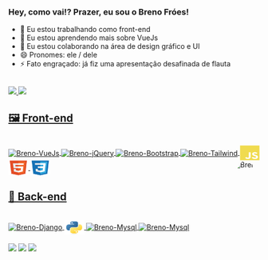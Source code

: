 ### Hey, como vai!? Prazer, eu sou o Breno Fróes!

- 🔭 Eu estou trabalhando como front-end
- 🌱 Eu estou aprendendo mais sobre VueJs
- 👯 Eu estou colaborando na área de design gráfico e UI
- 😄 Pronomes: ele / dele
- ⚡ Fato engraçado: já fiz uma apresentação desafinada de flauta

</br>
<div>
  <a href="https://www.linkedin.com/in/breno-froes/">
  <img height="180em" src="https://github-readme-stats.vercel.app/api?username=brenofroes&show_icons=true&theme=tokyonight&include_all_commits=true&count_private=true"/>
  <img height="180em" src="https://github-readme-stats.vercel.app/api/top-langs/?username=brenofroes&layout=compact&langs_count=7&theme=tokyonight"/>
</div>

<h2> 🖼 Front-end </h2>
  
<div style="display: inline_block"><br>
  <img align="center" alt="Breno-VueJs" height="30" width="40" src="https://cdn.jsdelivr.net/gh/devicons/devicon/icons/vuejs/vuejs-original.svg">
  <img align="center" alt="Breno-jQuery" height="30" width="40" src="https://cdn.jsdelivr.net/gh/devicons/devicon/icons/jquery/jquery-original.svg">
  <img align="center" alt="Breno-Bootstrap" height="30" width="40" src="https://cdn.jsdelivr.net/gh/devicons/devicon/icons/bootstrap/bootstrap-original.svg">
  <img align="center" alt="Breno-Tailwind" height="30" width="40" src="https://cdn.jsdelivr.net/gh/devicons/devicon/icons/tailwindcss/tailwindcss-original-wordmark.svg">
  <img align="center" alt="Breno-Js" height="30" width="40" src="https://raw.githubusercontent.com/devicons/devicon/master/icons/javascript/javascript-plain.svg">
  <img align="center" alt="Breno-HTML" height="30" width="40" src="https://raw.githubusercontent.com/devicons/devicon/master/icons/html5/html5-original.svg">
  <img align="center" alt="Breno-CSS" height="30" width="40" src="https://raw.githubusercontent.com/devicons/devicon/master/icons/css3/css3-original.svg">
  <img align="right" alt="Breno" height="150" style="border-radius:50%;" src="https://i.ibb.co/bW3qTwD/7456520f-ec8c-48dd-b8fd-7e470efb5fa0.jpg">
</div>

<h2>🎲 Back-end </h2>
  
<div style="display: inline_block"><br>
  <img align="center" alt="Breno-Django" height="30" width="40" src="https://cdn.jsdelivr.net/gh/devicons/devicon/icons/django/django-plain.svg">
  <img align="center" alt="Breno-Python" height="30" width="40" src="https://raw.githubusercontent.com/devicons/devicon/master/icons/python/python-original.svg">
  <img align="center" alt="Breno-Mysql" height="30" width="40" src="https://cdn.jsdelivr.net/gh/devicons/devicon/icons/mysql/mysql-original.svg">
  <img align="center" alt="Breno-Mysql" height="30" width="40" src="https://cdn.jsdelivr.net/gh/devicons/devicon/icons/mongodb/mongodb-original.svg">
</div>
<br>
<div> 
  <a href="https://instagram.com/brenofroes" target="_blank"><img src="https://img.shields.io/badge/-Instagram-%23E4405F?style=for-the-badge&logo=instagram&logoColor=white" target="_blank"></a>
  <a href = "mailto:bfroes58@gmail.com"><img src="https://img.shields.io/badge/-Gmail-%23333?style=for-the-badge&logo=gmail&logoColor=white" target="_blank"></a>
  <a href="https://www.linkedin.com/in/breno-froes/" target="_blank"><img src="https://img.shields.io/badge/-LinkedIn-%230077B5?style=for-the-badge&logo=linkedin&logoColor=white" target="_blank"></a> 
</div>

